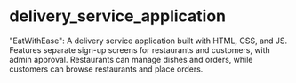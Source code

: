 # delivery_service_application
"EatWithEase": A delivery service application built with HTML, CSS, and JS. Features separate sign-up screens for restaurants and customers, with admin approval. Restaurants can manage dishes and orders, while customers can browse restaurants and place orders.
